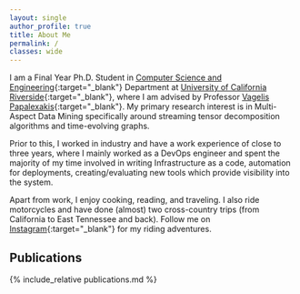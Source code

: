 ```yaml
---
layout: single
author_profile: true
title: About Me
permalink: /
classes: wide
---
```


I am a Final Year Ph.D. Student in [Computer Science and Engineering](https://www1.cs.ucr.edu/){:target="_blank"} Department at [University of California Riverside](https://www.ucr.edu/){:target="_blank"}, where I am advised by Professor [Vagelis Papalexakis](https://www.cs.ucr.edu/~epapalex/){:target="_blank"}. My primary research interest is in Multi-Aspect Data Mining specifically around streaming tensor decomposition algorithms and time-evolving graphs.

Prior to this, I worked in industry and have a work experience of close to three years, where I mainly worked as a DevOps engineer and spent the majority of my time involved in writing Infrastructure as a code, automation for deployments, creating/evaluating new tools which provide visibility into the system.

Apart from work, I enjoy cooking, reading, and traveling. I also ride motorcycles and have done (almost) two cross-country trips (from California to East Tennessee and back). Follow me on [Instagram](https://www.instagram.com/that.beard.guy/){:target="_blank"} for my riding adventures.


## Publications
{% include_relative publications.md %}